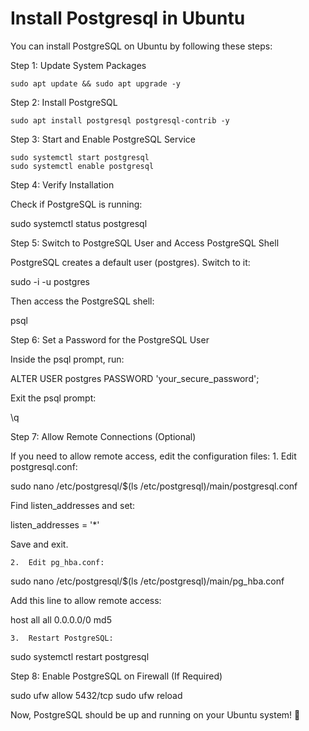 
# Install Postgresql in Ubuntu


You can install PostgreSQL on Ubuntu by following these steps:

Step 1: Update System Packages

```
sudo apt update && sudo apt upgrade -y
```

Step 2: Install PostgreSQL

```
sudo apt install postgresql postgresql-contrib -y
```

Step 3: Start and Enable PostgreSQL Service

```
sudo systemctl start postgresql
sudo systemctl enable postgresql
```

Step 4: Verify Installation

Check if PostgreSQL is running:

sudo systemctl status postgresql

Step 5: Switch to PostgreSQL User and Access PostgreSQL Shell

PostgreSQL creates a default user (postgres). Switch to it:

sudo -i -u postgres

Then access the PostgreSQL shell:

psql

Step 6: Set a Password for the PostgreSQL User

Inside the psql prompt, run:

ALTER USER postgres PASSWORD 'your_secure_password';

Exit the psql prompt:

\q

Step 7: Allow Remote Connections (Optional)

If you need to allow remote access, edit the configuration files:
	1.	Edit postgresql.conf:

sudo nano /etc/postgresql/$(ls /etc/postgresql)/main/postgresql.conf

Find listen_addresses and set:

listen_addresses = '*'

Save and exit.

	2.	Edit pg_hba.conf:

sudo nano /etc/postgresql/$(ls /etc/postgresql)/main/pg_hba.conf

Add this line to allow remote access:

host    all             all             0.0.0.0/0               md5


	3.	Restart PostgreSQL:

sudo systemctl restart postgresql



Step 8: Enable PostgreSQL on Firewall (If Required)

sudo ufw allow 5432/tcp
sudo ufw reload

Now, PostgreSQL should be up and running on your Ubuntu system! 🚀
